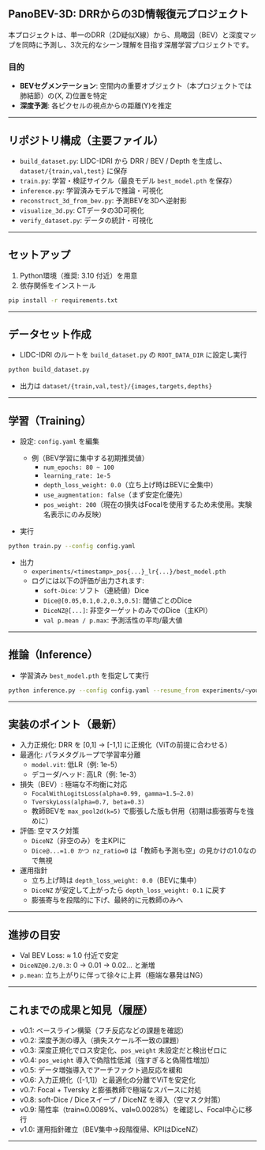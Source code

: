 ## PanoBEV-3D: DRRからの3D情報復元プロジェクト

本プロジェクトは、単一のDRR（2D疑似X線）から、鳥瞰図（BEV）と深度マップを同時に予測し、3次元的なシーン理解を目指す深層学習プロジェクトです。

### 目的
- **BEVセグメンテーション**: 空間内の重要オブジェクト（本プロジェクトでは肺結節）の(X, Z)位置を特定
- **深度予測**: 各ピクセルの視点からの距離(Y)を推定

---

## リポジトリ構成（主要ファイル）
- `build_dataset.py`: LIDC-IDRI から DRR / BEV / Depth を生成し、`dataset/{train,val,test}` に保存
- `train.py`: 学習・検証サイクル（最良モデル `best_model.pth` を保存）
- `inference.py`: 学習済みモデルで推論・可視化
- `reconstruct_3d_from_bev.py`: 予測BEVを3Dへ逆射影
- `visualize_3d.py`: CTデータの3D可視化
- `verify_dataset.py`: データの統計・可視化

---

## セットアップ
1) Python環境（推奨: 3.10 付近）を用意  
2) 依存関係をインストール
```bash
pip install -r requirements.txt
```

---

## データセット作成
- LIDC-IDRI のルートを `build_dataset.py` の `ROOT_DATA_DIR` に設定し実行
```bash
python build_dataset.py
```
- 出力は `dataset/{train,val,test}/{images,targets,depths}`

---

## 学習（Training）
- 設定: `config.yaml` を編集
  - 例（BEV学習に集中する初期推奨値）
    - `num_epochs: 80 ~ 100`
    - `learning_rate: 1e-5`
    - `depth_loss_weight: 0.0`（立ち上げ時はBEVに全集中）
    - `use_augmentation: false`（まず安定化優先）
    - `pos_weight: 200`（現在の損失はFocalを使用するため未使用。実験名表示にのみ反映）

- 実行
```bash
python train.py --config config.yaml
```

- 出力
  - `experiments/<timestamp>_pos{...}_lr{...}/best_model.pth`
  - ログには以下の評価が出力されます:
    - `soft-Dice`: ソフト（連続値）Dice
    - `Dice@[0.05,0.1,0.2,0.3,0.5]`: 閾値ごとのDice
    - `DiceNZ@[...]`: 非空ターゲットのみでのDice（主KPI）
    - `val p.mean / p.max`: 予測活性の平均/最大値

---

## 推論（Inference）
- 学習済み `best_model.pth` を指定して実行
```bash
python inference.py --config config.yaml --resume_from experiments/<your_exp_dir>
```

---

## 実装のポイント（最新）
- 入力正規化: DRR を [0,1] → [-1,1] に正規化（ViTの前提に合わせる）
- 最適化: パラメタグループで学習率分離
  - `model.vit`: 低LR（例: 1e-5）
  - デコーダ/ヘッド: 高LR（例: 1e-3）
- 損失（BEV）: 極端な不均衡に対応
  - `FocalWithLogitsLoss(alpha≈0.99, gamma≈1.5–2.0)`
  - `TverskyLoss(alpha=0.7, beta=0.3)`
  - 教師BEVを `max_pool2d(k=5)` で膨張した版も併用（初期は膨張寄与を強めに）
- 評価: 空マスク対策
  - `DiceNZ`（非空のみ）を主KPIに
  - `Dice@...=1.0 かつ nz_ratio=0` は「教師も予測も空」の見かけの1.0なので無視
- 運用指針
  - 立ち上げ時は `depth_loss_weight: 0.0`（BEVに集中）
  - `DiceNZ` が安定して上がったら `depth_loss_weight: 0.1` に戻す
  - 膨張寄与を段階的に下げ、最終的に元教師のみへ

---

## 進捗の目安
- Val BEV Loss: ≈ 1.0 付近で安定
- `DiceNZ@0.2/0.3`: 0 → 0.01 → 0.02… と漸増
- `p.mean`: 立ち上がりに伴って徐々に上昇（極端な暴発はNG）

---

## これまでの成果と知見（履歴）
- v0.1: ベースライン構築（フチ反応などの課題を確認）
- v0.2: 深度予測の導入（損失スケール不一致の課題）
- v0.3: 深度正規化でロス安定化、`pos_weight` 未設定だと検出ゼロに
- v0.4: `pos_weight` 導入で偽陰性低減（強すぎると偽陽性増加）
- v0.5: データ増強導入でアーチファクト過反応を緩和
- v0.6: 入力正規化（[-1,1]）と最適化の分離でViTを安定化
- v0.7: Focal + Tversky と膨張教師で極端なスパースに対処
- v0.8: soft-Dice / Diceスイープ / DiceNZ を導入（空マスク対策）
- v0.9: 陽性率（train≈0.0089%、val≈0.0028%）を確認し、Focal中心に移行
- v1.0: 運用指針確立（BEV集中→段階復帰、KPIはDiceNZ）

---



